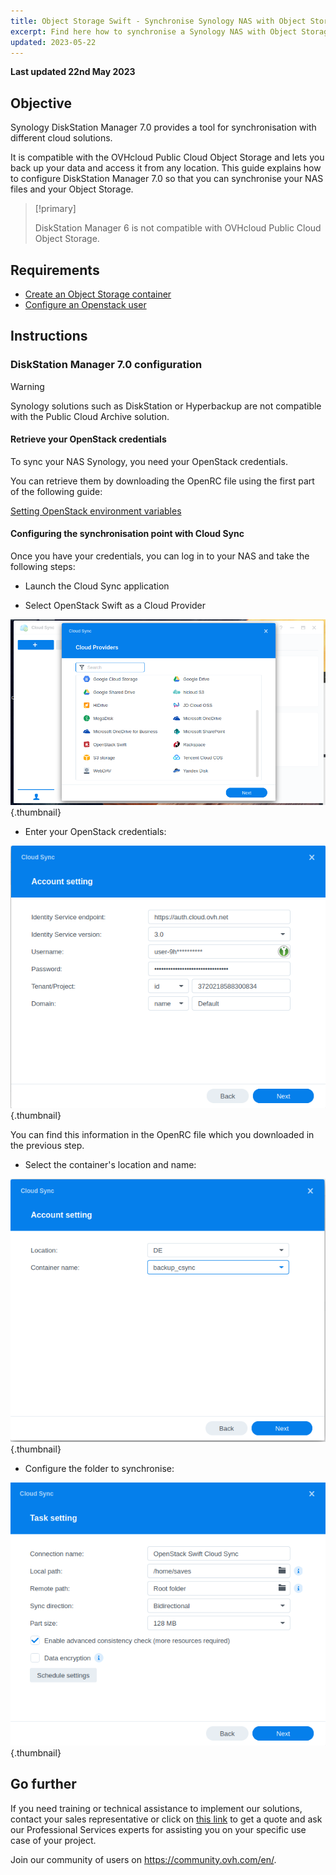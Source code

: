 ```yaml
---
title: Object Storage Swift - Synchronise Synology NAS with Object Storage
excerpt: Find here how to synchronise a Synology NAS with Object Storage
updated: 2023-05-22
---
```


**Last updated 22nd May 2023**

## Objective

Synology DiskStation Manager 7.0 provides a tool for synchronisation with different cloud solutions.

It is compatible with the OVHcloud Public Cloud Object Storage and lets you back up your data and access it from any location. This guide explains how to configure DiskStation Manager 7.0 so that you can synchronise your NAS files and your Object Storage.

> [!primary]
>
> DiskStation Manager 6 is not compatible with OVHcloud Public Cloud Object Storage.
>

## Requirements

- [Create an Object Storage container](/pages/cloud/storage/object_storage/pcs_create_container)
- [Configure an Openstack user](/pages/platform/public-cloud/create_and_delete_a_user#creating-an-openstack-user)

## Instructions

### DiskStation Manager 7.0 configuration

> [!warning]
> 
> Synology solutions such as DiskStation or Hyperbackup are not compatible with the Public Cloud Archive solution.
>

#### Retrieve your OpenStack credentials

To sync your NAS Synology, you need your OpenStack credentials.

You can retrieve them by downloading the OpenRC file using the first part of the following guide:

[Setting OpenStack environment variables](/pages/platform/public-cloud/loading_openstack_environment_variables#step-1-retrieve-the-variables)

#### Configuring the synchronisation point with Cloud Sync

Once you have your credentials, you can log in to your NAS and take the following steps:

- Launch the Cloud Sync application

- Select OpenStack Swift as a Cloud Provider

![public-cloud](images/DSM7_1.png){.thumbnail}

- Enter your OpenStack credentials:

![public-cloud](images/DSM7_2.png){.thumbnail}

You can find this information in the OpenRC file which you downloaded in the previous step.

- Select the container's location and name:

![public-cloud](images/DSM7_3.png){.thumbnail}

- Configure the folder to synchronise:

![public-cloud](images/DSM7_4.png){.thumbnail}

## Go further

If you need training or technical assistance to implement our solutions, contact your sales representative or click on [this link](https://www.ovhcloud.com/asia/professional-services/) to get a quote and ask our Professional Services experts for assisting you on your specific use case of your project.

Join our community of users on <https://community.ovh.com/en/>.
